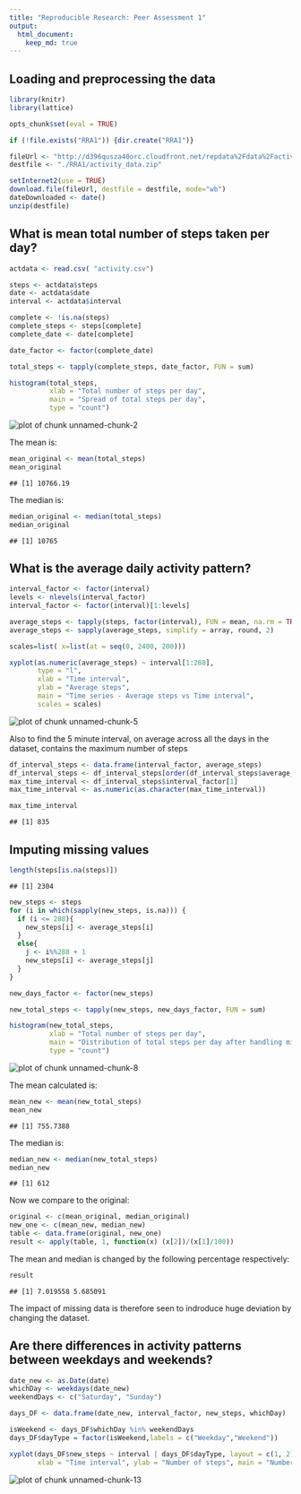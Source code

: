 ```yaml
---
title: "Reproducible Research: Peer Assessment 1"
output: 
  html_document:
    keep_md: true
---
```



## Loading and preprocessing the data


```r
library(knitr)
library(lattice)

opts_chunk$set(eval = TRUE)

if (!file.exists("RRA1")) {dir.create("RRA1")}

fileUrl <- "http://d396qusza40orc.cloudfront.net/repdata%2Fdata%2Factivity.zip"
destfile <- "./RRA1/activity_data.zip"

setInternet2(use = TRUE)
download.file(fileUrl, destfile = destfile, mode="wb")
dateDownloaded <- date()
unzip(destfile)
```


## What is mean total number of steps taken per day?


```r
actdata <- read.csv( "activity.csv")

steps <- actdata$steps
date <- actdata$date
interval <- actdata$interval

complete <- !is.na(steps)
complete_steps <- steps[complete]
complete_date <- date[complete]

date_factor <- factor(complete_date)

total_steps <- tapply(complete_steps, date_factor, FUN = sum)

histogram(total_steps, 
          xlab = "Total number of steps per day", 
          main = "Spread of total steps per day", 
          type = "count")
```

![plot of chunk unnamed-chunk-2](figure/unnamed-chunk-2-1.png) 

The mean is:

```r
mean_original <- mean(total_steps)
mean_original
```

```
## [1] 10766.19
```

The median is:

```r
median_original <- median(total_steps)
median_original
```

```
## [1] 10765
```


## What is the average daily activity pattern?


```r
interval_factor <- factor(interval)
levels <- nlevels(interval_factor)
interval_factor <- factor(interval)[1:levels]

average_steps <- tapply(steps, factor(interval), FUN = mean, na.rm = TRUE)
average_steps <- sapply(average_steps, simplify = array, round, 2)

scales=list( x=list(at = seq(0, 2400, 200)))

xyplot(as.numeric(average_steps) ~ interval[1:288], 
       type = "l", 
       xlab = "Time interval",
       ylab = "Average steps", 
       main = "Time series - Average steps vs Time interval", 
       scales = scales)
```

![plot of chunk unnamed-chunk-5](figure/unnamed-chunk-5-1.png) 

Also to find the 5 minute interval, on average across all the days in the dataset, contains the maximum number of steps


```r
df_interval_steps <- data.frame(interval_factor, average_steps)
df_interval_steps <- df_interval_steps[order(df_interval_steps$average_steps, decreasing = TRUE),]
max_time_interval <- df_interval_steps$interval_factor[1]
max_time_interval <- as.numeric(as.character(max_time_interval))
```


```r
max_time_interval
```

```
## [1] 835
```

## Imputing missing values


```r
length(steps[is.na(steps)])
```

```
## [1] 2304
```

```r
new_steps <- steps
for (i in which(sapply(new_steps, is.na))) {
  if (i <= 288){
    new_steps[i] <- average_steps[i]
  } 
  else{
    j <- i%%288 + 1
    new_steps[i] <- average_steps[j]
  }
}

new_days_factor <- factor(new_steps)

new_total_steps <- tapply(new_steps, new_days_factor, FUN = sum)

histogram(new_total_steps, 
          xlab = "Total number of steps per day", 
          main = "Distribution of total steps per day after handling missing values", 
          type = "count")
```

![plot of chunk unnamed-chunk-8](figure/unnamed-chunk-8-1.png) 

The mean calculated is:


```r
mean_new <- mean(new_total_steps)
mean_new
```

```
## [1] 755.7388
```

The median is:


```r
median_new <- median(new_total_steps)
median_new
```

```
## [1] 612
```

Now we compare to the original:


```r
original <- c(mean_original, median_original)
new_one <- c(mean_new, median_new)
table <- data.frame(original, new_one)
result <- apply(table, 1, function(x) (x[2])/(x[1]/100))
```

The mean and median is changed by the following percentage respectively:

```r
result
```

```
## [1] 7.019558 5.685091
```
The impact of missing data is therefore seen to indroduce huge deviation by changing the dataset.


## Are there differences in activity patterns between weekdays and weekends?


```r
date_new <- as.Date(date)
whichDay <- weekdays(date_new)
weekendDays <- c("Saturday", "Sunday")

days_DF <- data.frame(date_new, interval_factor, new_steps, whichDay)

isWeekend <- days_DF$whichDay %in% weekendDays
days_DF$dayType = factor(isWeekend,labels = c("Weekday","Weekend"))

xyplot(days_DF$new_steps ~ interval | days_DF$dayType, layout = c(1, 2), type = "l", 
       xlab = "Time interval", ylab = "Number of steps", main = "Number of steps v/s Time interval" )
```

![plot of chunk unnamed-chunk-13](figure/unnamed-chunk-13-1.png) 

